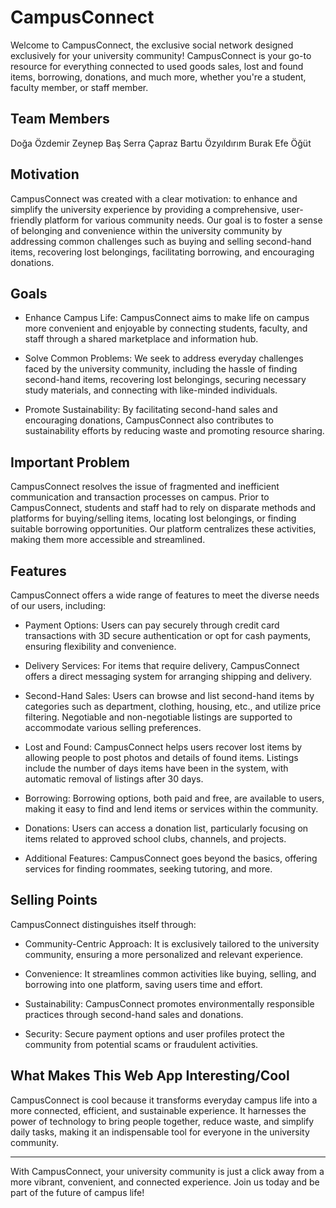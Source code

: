# CampusConnect

  Welcome to CampusConnect, the exclusive social network designed exclusively for your university community! 
CampusConnect is your go-to resource for everything connected to used goods sales, lost and found items, borrowing, donations, and much more, whether you're a student, faculty member, or staff member.

## Team Members

  Doğa Özdemir
  Zeynep Baş
  Serra Çapraz
  Bartu Özyıldırım
  Burak Efe Öğüt

## Motivation

  CampusConnect was created with a clear motivation: to enhance and simplify the university experience by providing a comprehensive, user-friendly platform for various community needs. Our goal is to foster a sense of belonging and convenience within the university community by addressing common challenges such as buying and selling second-hand items, recovering lost belongings, facilitating borrowing, and encouraging donations.

## Goals

- Enhance Campus Life: CampusConnect aims to make life on campus more convenient and enjoyable by connecting students, faculty, and staff through a shared marketplace and information hub.

- Solve Common Problems: We seek to address everyday challenges faced by the university community, including the hassle of finding second-hand items, recovering lost belongings, securing necessary study materials, and connecting with like-minded individuals.

- Promote Sustainability: By facilitating second-hand sales and encouraging donations, CampusConnect also contributes to sustainability efforts by reducing waste and promoting resource sharing.

## Important Problem

  CampusConnect resolves the issue of fragmented and inefficient communication and transaction processes on campus. Prior to CampusConnect, students and staff had to rely on disparate methods and platforms for buying/selling items, locating lost belongings, or finding suitable borrowing opportunities. Our platform centralizes these activities, making them more accessible and streamlined.

## Features

  CampusConnect offers a wide range of features to meet the diverse needs of our users, including:
  
- Payment Options: Users can pay securely through credit card transactions with 3D secure authentication or opt for cash payments, ensuring flexibility and convenience.

- Delivery Services: For items that require delivery, CampusConnect offers a direct messaging system for arranging shipping and delivery.

- Second-Hand Sales: Users can browse and list second-hand items by categories such as department, clothing, housing, etc., and utilize price filtering. Negotiable and non-negotiable listings are supported to accommodate various selling preferences.

- Lost and Found: CampusConnect helps users recover lost items by allowing people to post photos and details of found items. Listings include the number of days items have been in the system, with automatic removal of listings after 30 days.

- Borrowing: Borrowing options, both paid and free, are available to users, making it easy to find and lend items or services within the community.

- Donations: Users can access a donation list, particularly focusing on items related to approved school clubs, channels, and projects.

- Additional Features: CampusConnect goes beyond the basics, offering services for finding roommates, seeking tutoring, and more.

## Selling Points

  CampusConnect distinguishes itself through:
  
- Community-Centric Approach: It is exclusively tailored to the university community, ensuring a more personalized and relevant experience.

- Convenience: It streamlines common activities like buying, selling, and borrowing into one platform, saving users time and effort.

- Sustainability: CampusConnect promotes environmentally responsible practices through second-hand sales and donations.

- Security: Secure payment options and user profiles protect the community from potential scams or fraudulent activities.

## What Makes This Web App Interesting/Cool

  CampusConnect is cool because it transforms everyday campus life into a more connected, efficient, and sustainable experience. It harnesses the power of technology to bring people together, reduce waste, and simplify daily tasks, making it an indispensable tool for everyone in the university community.

---

With CampusConnect, your university community is just a click away from a more vibrant, convenient, and connected experience. Join us today and be part of the future of campus life!
